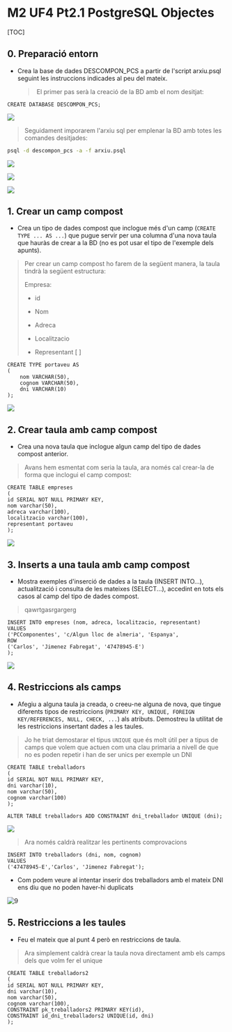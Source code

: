 #  M2 UF4 Pt2.1 PostgreSQL Objectes

[TOC]

## 0. Preparació entorn

- Crea la base de dades DESCOMPON_PCS a partir de l'script arxiu.psql seguint les instruccions indicades al peu del mateix.

  

  > ​	El primer pas serà la creació de la BD amb el nom desitjat:

```plsql
CREATE DATABASE DESCOMPON_PCS;
```

![](img/1.png)



> Seguidament imporarem l'arxiu sql per emplenar la BD amb totes les comandes desitjades:

```bash
psql -d descompon_pcs -a -f arxiu.psql
```

![](img/2.png)

![](img/3.png)

![](img/4.png)



## 1. Crear un camp compost

- Crea un tipo de dades compost  que inclogue més d'un camp (`CREATE TYPE ... AS ...`) que pugue servir per una columna d'una nova taula que hauràs de crear a la BD (no es pot usar el tipo de l'exemple dels apunts). 

> Per crear un camp compost ho farem de la següent manera, la taula tindrà la següent estructura:
>
> Empresa:
>
> - id
>
> - Nom
> - Adreca
> - Localitzacio
> - Representant [ ]

```plsql
CREATE TYPE portaveu AS
( 
	nom VARCHAR(50),
	cognom VARCHAR(50),
	dni VARCHAR(10)
);
```

![](img/5.png)



## 2. Crear taula amb camp compost

- Crea una nova taula que inclogue algun camp del tipo de dades compost anterior.

> Avans hem esmentat com seria la taula, ara només cal crear-la de forma que inclogui el camp compost:

```plsql
CREATE TABLE empreses
(
id SERIAL NOT NULL PRIMARY KEY,
nom varchar(50),
adreca varchar(100),
localitzacio varchar(100),
representant portaveu
);
```

![](img/6.png)



## 3. Inserts a una taula amb camp compost

- Mostra exemples d'inserció de dades a la taula (INSERT INTO...), actualització i consulta de les mateixes (SELECT...), accedint en tots els casos al camp del tipo de dades compost.

> qawrtgasrgargerg

```plsql
INSERT INTO empreses (nom, adreca, localitzacio, representant) 
VALUES 
('PCComponentes', 'c/Algun lloc de almeria', 'Espanya',
ROW
('Carlos', 'Jimenez Fabregat', '47478945-E')
);
```

![](img/7.png)



## 4. Restriccions als camps

- Afegiu a alguna taula ja creada, o creeu-ne alguna de nova, que tingue diferents tipos de restriccions (`PRIMARY KEY, UNIQUE, FOREIGN KEY/REFERENCES, NULL, CHECK, ...`) als atributs. Demostreu la utilitat de les restriccions insertant dades a les taules.

> Jo he triat demostarar el tipus `UNIQUE` que és molt útil per a tipus de camps que volem que actuen com una clau primaria a nivell de que no es poden repetir i han de ser unics per exemple un DNI

```plsql
CREATE TABLE treballadors
(
id SERIAL NOT NULL PRIMARY KEY,
dni varchar(10),
nom varchar(50),
cognom varchar(100)
);
```

```plsql
ALTER TABLE treballadors ADD CONSTRAINT dni_treballador UNIQUE (dni);
```

![](img/8.png)



> Ara només caldrà realitzar les pertinents comprovacions

```plsql
INSERT INTO treballadors (dni, nom, cognom) 
VALUES 
('47478945-E','Carlos', 'Jimenez Fabregat');
```

- Com podem veure al intentar inserir dos treballadors amb el mateix DNI  ens diu que no poden haver-hi duplicats

![9](img/9.png)



## 5. Restriccions a les taules

- Feu el mateix que al punt 4 però en restriccions de taula. 

> Ara simplement caldrà crear la taula nova directament amb els camps dels que volm fer el unique

```plsql
CREATE TABLE treballadors2
(
id SERIAL NOT NULL PRIMARY KEY,
dni varchar(10),
nom varchar(50),
cognom varchar(100),
CONSTRAINT pk_treballadors2 PRIMARY KEY(id),
CONSTRAINT id_dni_treballadors2 UNIQUE(id, dni)
);
```


